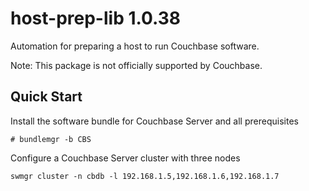 # host-prep-lib 1.0.38

Automation for preparing a host to run Couchbase software.

Note: This package is not officially supported by Couchbase.

## Quick Start

Install the software bundle for Couchbase Server and all prerequisites
```
# bundlemgr -b CBS
```

Configure a Couchbase Server cluster with three nodes
```
swmgr cluster -n cbdb -l 192.168.1.5,192.168.1.6,192.168.1.7
```
